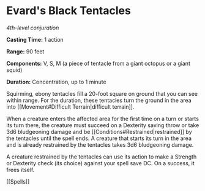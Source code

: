 # Evard's Black Tentacles

*4th-level conjuration*

**Casting Time:** 1 action

**Range:** 90 feet

**Components:** V, S, M (a piece of tentacle from a giant octopus or a giant squid)

**Duration:** Concentration, up to 1 minute

Squirming, ebony tentacles fill a 20-foot square on ground that you can see within range. For the duration, these tentacles turn the ground in the area into [[Movement#Difficult Terrain|difficult terrain]].

When a creature enters the affected area for the first time on a turn or starts its turn there, the creature must succeed on a Dexterity saving throw or take 3d6 bludgeoning damage and be [[Conditions#Restrained|restrained]] by the tentacles until the spell ends. A creature that starts its turn in the area and is already restrained by the tentacles takes 3d6 bludgeoning damage.

A creature restrained by the tentacles can use its action to make a Strength or Dexterity check (its choice) against your spell save DC. On a success, it frees itself.


[[Spells]]